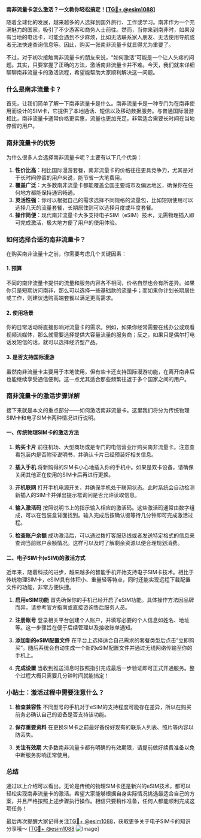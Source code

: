 **南非流量卡怎么激活？一文教你轻松搞定！[[TG💪+ @esim1088](https://t.me/s/esim1088)]**

随着全球化的发展，越来越多的人选择到国外旅行、工作或学习。南非作为一个充满魅力的国家，吸引了不少游客和商务人士前往。然而，当你来到南非时，如果没有当地的电话卡，可能会遇到不少麻烦，比如无法联系家人朋友、无法使用导航或者无法快速查询信息等。因此，购买一张南非流量卡就显得尤为重要了。

不过，对于初次接触南非流量卡的朋友来说，“如何激活”可能是一个让人头疼的问题。其实，只要掌握了正确的方法，激活南非流量卡并不难。今天，我们就来详细聊聊南非流量卡的激活流程，希望能帮助大家顺利解决这一问题。

### 什么是南非流量卡？

首先，让我们简单了解一下南非流量卡是什么。南非流量卡是一种专门为在南非使用而设计的SIM卡，它提供了本地通话、短信以及移动数据服务。与普通国际漫游相比，南非流量卡通常价格更实惠，流量也更加充足，非常适合需要长时间在当地停留的用户。

### 南非流量卡的优势

为什么很多人会选择南非流量卡呢？主要有以下几个优势：

1. **性价比高**：相比国际漫游套餐，南非流量卡的价格往往更具竞争力，尤其是对于长时间停留的用户来说，能节省一大笔费用。
2. **覆盖广泛**：大多数南非流量卡都能覆盖全国主要城市及偏远地区，确保你在任何地方都能保持通讯畅通。
3. **灵活性强**：你可以根据自己的需求选择不同规格的流量包，比如短期使用可以选择几天的流量套餐，长期居住则可以选择月度或年度套餐。
4. **操作简便**：现代南非流量卡大多支持电子SIM（eSIM）技术，无需物理插入即可完成激活，极大地方便了用户的使用体验。

### 如何选择合适的南非流量卡？

在购买南非流量卡之前，你需要考虑几个关键因素：

#### 1. 预算
不同的南非流量卡提供的流量和服务内容各不相同，价格自然也会有所差异。如果你只是短期访问南非，那么可以选择一些基础款的流量卡；而如果你计划长期居住或工作，则建议选购高端套餐以满足更高需求。

#### 2. 使用场景
你的日常活动将直接影响对流量卡的需求。例如，如果你经常需要在线办公或观看视频流媒体，那么就需要选择提供大容量流量的服务商；反之，如果只是偶尔打电话发短信的话，就可以选择经济型产品。

#### 3. 是否支持国际漫游
虽然南非流量卡主要用于本地使用，但有些卡还支持国际漫游功能，在离开南非后也能继续享受通信便利。这一点尤其适合那些频繁往返于多个国家之间的用户。

### 南非流量卡的激活步骤详解

接下来就是本文的重点部分——如何激活南非流量卡。这里我们将分为传统物理SIM卡和电子SIM卡两种情况进行说明。

#### 一、传统物理SIM卡的激活方法

1. **购买卡片**
   前往机场、大型商场或是专门的电信营业厅购买南非流量卡。注意查看包装内是否附带说明书，并确认卡片已经预装好相关信息。

2. **插入手机**
   将新购得的SIM卡小心地插入你的手机中。如果是双卡设备，请确保关闭其他正在使用的SIM卡后再进行更换。

3. **开机联网**
   打开手机电源开关，并确保手机处于联网状态。此时系统会自动检测新插入的SIM卡并弹出提示框询问是否允许读取信息。

4. **输入激活码**
   按照说明书上的指示输入相应的激活码。这些激活码通常由数字组成，可以在包装盒背面找到。输入完成后按确认键等待几分钟即可完成激活过程。

5. **检查账户余额**
   成功激活后，可以通过拨打客服热线或者发送特定格式的信息来查询当前账户余额情况。这样可以及时了解剩余资源以便合理规划消费。

#### 二、电子SIM卡(eSIM)的激活方式

近年来，随着科技的进步，越来越多的智能手机开始支持电子SIM卡技术。相比于传统物理SIM卡，eSIM具有体积小、重量轻等特点，同时还能实现远程下载配置文件的功能，非常方便快捷。

1. **启用eSIM功能**
   首先确保你的手机已经开启了eSIM功能。具体操作方法因品牌而异，请参考官方指南或直接咨询售后服务人员。

2. **注册账号**
   登录相关平台创建个人账户，并填写必要的个人信息如姓名、地址等。这一步骤旨在便于后续管理以及接收账单通知。

3. **添加新的eSIM配置文件**
   在平台上选择适合自己需求的套餐类型后点击“立即购买”。随后系统会自动生成一个新的eSIM配置文件并通过无线网络传输至你的手机上。

4. **完成设置**
   当收到推送消息时按照指引完成最后一步验证即可正式开通服务。整个过程大概只需要几分钟时间就能搞定！

### 小贴士：激活过程中需要注意什么？

1. **检查兼容性**
   不同型号的手机对于eSIM的支持程度可能存在差异，所以在购买前务必确认自己的设备是否支持该功能。

2. **保存重要资料**
   在更换SIM卡之前最好备份好现有的联系人列表、照片等内容以防丢失。

3. **关注有效期**
   大多数南非流量卡都有明确的有效期限，请提前做好续费准备以免中断服务影响正常使用。

### 总结

通过以上介绍可以看出，无论是传统的物理SIM卡还是新兴的eSIM技术，都可以轻松实现南非流量卡的激活。希望大家能够根据自身实际情况挑选最适合自己的方案，并且严格按照上述步骤执行操作。相信只要稍作准备，任何人都能顺利完成这项任务！

最后再次提醒大家记得关注[TG💪+ @esim1088](https://t.me/s/esim1088)，获取更多关于电子SIM卡的知识分享哦～ [[TG💪+ @esim1088](https://t.me/s/esim1088) ![Image](https://i.postimg.cc/4NQfJmqS/Snipaste-2025-05-13-00-14-12.png)]
